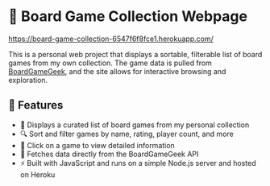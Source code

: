 # 🎲 Board Game Collection Webpage

https://board-game-collection-6547f6f8fce1.herokuapp.com/

This is a personal web project that displays a sortable, filterable list of board games from my own collection. The game data is pulled from [BoardGameGeek](https://boardgamegeek.com), and the site allows for interactive browsing and exploration.

## 🔧 Features

- 🧩 Displays a curated list of board games from my personal collection
- 🔍 Sort and filter games by name, rating, player count, and more
- 📖 Click on a game to view detailed information
- 🔄 Fetches data directly from the BoardGameGeek API
- ⚡ Built with JavaScript and runs on a simple Node.js server and hosted on Heroku
